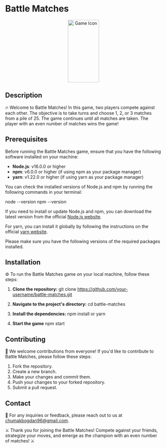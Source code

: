 # Battle Matches

<div align="center">
  <img src="https://png.pngtree.com/png-clipart/20230120/big/pngtree-matches-icon-png-image_8924181.png" alt="Game Icon" width="100" height="200">
</div>

## Description

🔥 Welcome to Battle Matches! In this game, two players compete against each other. The objective is to take turns and choose 1, 2, or 3 matches from a pile of 25. The game continues until all matches are taken. The player with an even number of matches wins the game!

## Prerequisites

Before running the Battle Matches game, ensure that you have the following software installed on your machine:

- **Node.js**: v16.0.0 or higher
- **npm**: v6.0.0 or higher (if using npm as your package manager)
- **yarn**: v1.22.0 or higher (if using yarn as your package manager)

You can check the installed versions of Node.js and npm by running the following commands in your terminal:

node --version
npm --version

If you need to install or update Node.js and npm, you can download the latest version from the official [Node.js website](https://nodejs.org).

For yarn, you can install it globally by following the instructions on the official [yarn website](https://yarnpkg.com).

Please make sure you have the following versions of the required packages installed.


## Installation

⚙️ To run the Battle Matches game on your local machine, follow these steps:

1. **Clone the repository:**
   git clone https://github.com/your-username/battle-matches.git

2. **Navigate to the project's directory:**
   cd battle-matches

3. **Install the dependencies:**
    npm install or yarn

4. **Start the game**
    npm start


## Contributing

🤝 We welcome contributions from everyone! If you'd like to contribute to Battle Matches, please follow these steps:

1. Fork the repository.
2. Create a new branch.
3. Make your changes and commit them.
4. Push your changes to your forked repository.
5. Submit a pull request.

## Contact

📧 For any inquiries or feedback, please reach out to us at [chumakbogdan96@gmail.com](mailto:chumakbogdan96@gmail.com).

⚔️ Thank you for joining the Battle Matches! Compete against your friends, strategize your moves, and emerge as the champion with an even number of matches! ⚔️
